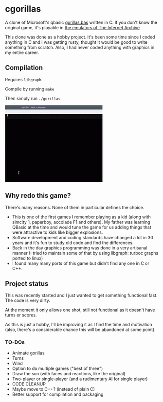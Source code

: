 # cgorillas
A clone of Microsoft's qbasic [gorillas.bas](https://en.wikipedia.org/wiki/Gorillas_(video_game)) written in C. If you don't know the original game, it's playable in [the emulators of The Internet Archive](https://archive.org/details/GorillasQbasic)

This clone was done as a hobby project. It's been some time since I coded anything in C and I was getting rusty, thought it would be good to write something from scratch. Also, I had never coded anything with graphics in my entire career.

## Compilation

Requires `libgraph`.

Compile by running `make`

Then simply run `./gorillas`

![Game preview](https://raw.githubusercontent.com/brunorey/cgorillas/master/cgorillas.gif)

## Why redo this game?

There's many reasons. None of them in particular defines the choice.
 - This is one of the first games I remember playing as a kid (along with simcity 1, paperboy, accolade F1 and others). My father was learning QBasic at the time and would tune the game for us adding things that were attractive to kids like bigger explosions.
 - Software development and coding standards have changed a lot in 30 years and it's fun to study old code and find the differences.
 - Back in the day graphics programming was done in a very artisanal manner (I tried to maintain some of that by using libgraph: turboc graphs ported to linux)
 - I found many many ports of this game but didn't find any one in C or C++.

## Project status
This was recently started and I just wanted to get something functional fast. The code is very dirty.

At the moment it only allows one shot, still not functional as it doesn't have turns or scores.

As this is just a hobby, I'll be improving it as I find the time and motivation (also, there's a considerable chance this will be abandoned at some point).

### TO-DOs
 - Animate gorillas
 - Turns
 - Wind
 - Option to do multiple games ("best of three")
 - Draw the sun (with faces and reactions, like the original)
 - Two-player or single-player (and a rudimentary AI for single player)
 - CODE CLEANUP
 - Maybe move to C++? (instead of plain C)
 - Better support for compilation and packaging
